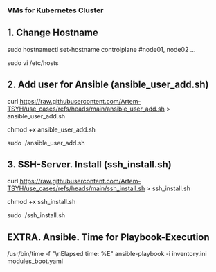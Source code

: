 ### VMs for Kubernetes Cluster ###

## 1. Change Hostname

sudo hostnamectl set-hostname controlplane
#node01, node02 ...

sudo vi /etc/hosts

## 2. Add user for Ansible (ansible_user_add.sh)

curl https://raw.githubusercontent.com/Artem-TSYH/use_cases/refs/heads/main/ansible_user_add.sh > ansible_user_add.sh

chmod +x ansible_user_add.sh

sudo ./ansible_user_add.sh

## 3. SSH-Server. Install (ssh_install.sh)

curl https://raw.githubusercontent.com/Artem-TSYH/use_cases/refs/heads/main/ssh_install.sh > ssh_install.sh

chmod +x ssh_install.sh

sudo ./ssh_install.sh

## EXTRA. Ansible. Time for Playbook-Execution
/usr/bin/time -f "\nElapsed time: %E" ansible-playbook -i inventory.ini modules_boot.yaml


#

#
